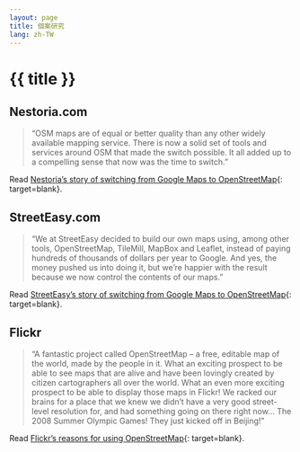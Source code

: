 ```yaml
---
layout: page
title: 個案研究
lang: zh-TW
---
```


# {{ title }}

## Nestoria.com

> “OSM maps are of equal or better quality than any other widely available mapping service. There is now a solid set of tools and services around OSM that made the switch possible. It all added up to a compelling sense that now was the time to switch.”

Read [Nestoria’s story of switching from Google Maps to OpenStreetMap](http://blog.nestoria.co.uk/post/43883369968/why-and-how-weve-switched-away-from-google-ma){: target=blank}.

## StreetEasy.com

> “We at StreetEasy decided to build our own maps using, among other tools, OpenStreetMap, TileMill, MapBox and Leaflet, instead of paying hundreds of thousands of dollars per year to Google. And yes, the money pushed us into doing it, but we’re happier with the result because we now control the contents of our maps.”

Read [StreetEasy’s story of switching from Google Maps to OpenStreetMap](https://medium.com/devseed/streeteasy-makes-the-switch-to-mapbox-from-google-3784c10a041f){: target=blank}.

## Flickr

> “A fantastic project called OpenStreetMap – a free, editable map of the world, made by the people in it. What an exciting prospect to be able to see maps that are alive and have been lovingly created by citizen cartographers all over the world. What an even more exciting prospect to be able to display those maps in Flickr! We racked our brains for a place that we knew we didn’t have a very good street-level resolution for, and had something going on there right now… The 2008 Summer Olympic Games! They just kicked off in Beijing!”

Read [Flickr’s reasons for using OpenStreetMap](http://blog.flickr.net/en/2008/08/12/around-the-world-and-back-again/){: target=blank}.
